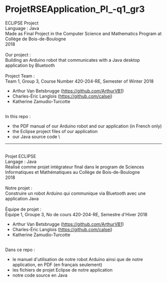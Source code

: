 # ProjetRSEApplication_PI_-q1_gr3

ECLIPSE Project\
Language : Java\
Made as Final Project in the Computer Science and Mathematics Program at Collège de Bois-de-Boulogne\
2018\
\
Our project :\
Building an Arduino robot that communicates with a Java desktop application by Bluetooth\
\
Project Team :\
Team 1, Group 3, Course Number 420-204-RE, Semester of Winter 2018
- Arthur Van Betsbrugge (https://github.com/ArthurVB1)
- Charles-Éric Langlois (https://github.com/calsei)
- Katherine Zamudio-Turcotte

\
In this repo :
- the PDF manual of our Arduino robot and our application (in French only)
- the Eclipse project files of our application
- our Java source code
\
--------------------------------------------------------------------------------------------------------------
\
Projet ECLIPSE\
Langage : Java\
Réalisé comme projet intégrateur final dans le program de Sciences Informatiques et Mathématiques au Collège de Bois-de-Boulogne\
2018\
\
Notre projet :\
Construire un robot Arduino qui communique via Bluetooth avec une application Java\
\
Équipe de projet :\
Équipe 1, Groupe 3, No de cours 420-204-RE, Semestre d'Hiver 2018
- Arthur Van Betsbrugge (https://github.com/ArthurVB1)
- Charles-Éric Langlois (https://github.com/calsei)
- Katherine Zamudio-Turcotte

\
Dans ce repo :
- le manuel d'utilisation de notre robot Arduino ainsi que de notre application, en PDF (en français seulement)
- les fichiers de projet Eclipse de notre application
- notre code source en Java
